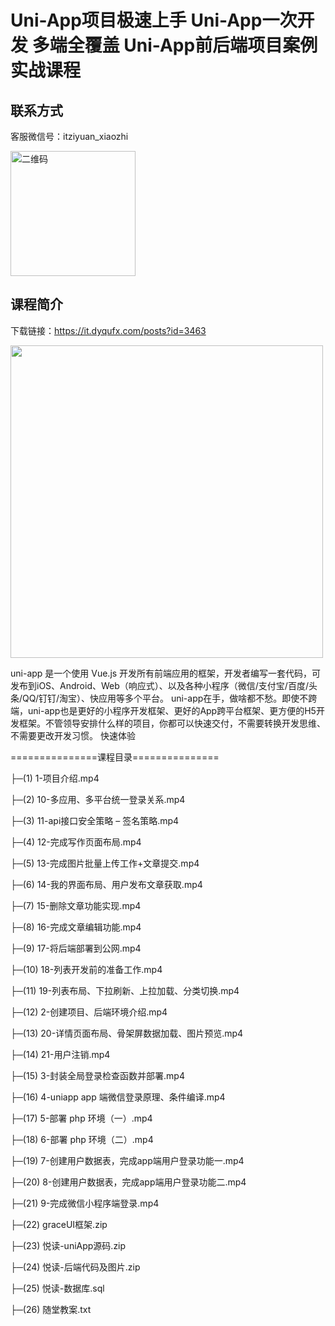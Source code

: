 # Uni-App项目极速上手 Uni-App一次开发 多端全覆盖 Uni-App前后端项目案例实战课程

## 联系方式

客服微信号：itziyuan_xiaozhi

<img src="https://ziyuanyun.oss-cn-guangzhou.aliyuncs.com/common/20240614073449/666b82192834a.jpg" width="200" height="200" alt="二维码">

## 课程简介

下载链接：https://it.dyqufx.com/posts?id=3463

<img src="https://ziyuanyun.oss-cn-guangzhou.aliyuncs.com/yun/20240515185159/664493cf3121a.jpg" width="500" alt="">

  uni-app 是一个使用 Vue.js 开发所有前端应用的框架，开发者编写一套代码，可发布到iOS、Android、Web（响应式）、以及各种小程序（微信/支付宝/百度/头条/QQ/钉钉/淘宝）、快应用等多个平台。 uni-app在手，做啥都不愁。即使不跨端，uni-app也是更好的小程序开发框架、更好的App跨平台框架、更方便的H5开发框架。不管领导安排什么样的项目，你都可以快速交付，不需要转换开发思维、不需要更改开发习惯。 快速体验

 ===============课程目录===============

 ├─(1) 1-项目介绍.mp4

 ├─(2) 10-多应用、多平台统一登录关系.mp4

 ├─(3) 11-api接口安全策略 – 签名策略.mp4

 ├─(4) 12-完成写作页面布局.mp4

 ├─(5) 13-完成图片批量上传工作+文章提交.mp4

 ├─(6) 14-我的界面布局、用户发布文章获取.mp4

 ├─(7) 15-删除文章功能实现.mp4

 ├─(8) 16-完成文章编辑功能.mp4

 ├─(9) 17-将后端部署到公网.mp4

 ├─(10) 18-列表开发前的准备工作.mp4

 ├─(11) 19-列表布局、下拉刷新、上拉加载、分类切换.mp4

 ├─(12) 2-创建项目、后端环境介绍.mp4

 ├─(13) 20-详情页面布局、骨架屏数据加载、图片预览.mp4

 ├─(14) 21-用户注销.mp4

 ├─(15) 3-封装全局登录检查函数并部署.mp4

 ├─(16) 4-uniapp app 端微信登录原理、条件编译.mp4

 ├─(17) 5-部署 php 环境（一）.mp4

 ├─(18) 6-部署 php 环境（二）.mp4

 ├─(19) 7-创建用户数据表，完成app端用户登录功能一.mp4

 ├─(20) 8-创建用户数据表，完成app端用户登录功能二.mp4

 ├─(21) 9-完成微信小程序端登录.mp4

 ├─(22) graceUI框架.zip

 ├─(23) 悦读-uniApp源码.zip

 ├─(24) 悦读-后端代码及图片.zip

 ├─(25) 悦读-数据库.sql

 ├─(26) 随堂教案.txt

  